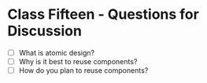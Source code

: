 # Class Fifteen - Questions for Discussion

- [ ] What is atomic design?
- [ ] Why is it best to reuse components?
- [ ] How do you plan to reuse components?